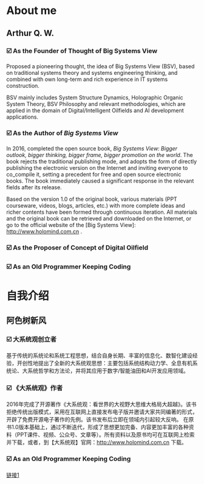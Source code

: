 
# About me

## Arthur Q. W.
### ☑️ As the Founder of Thought of Big Systems View
Proposed a pioneering thought, the idea of Big Systems View (BSV), based on traditional systems theory and systems engineering thinking, and combined with own long-term and rich experience in IT systems construction.

BSV mainly includes System Structure Dynamics, Holographic Organic System Theory, BSV Philosophy and relevant methodologies, which are applied in the domain of Digital/Intelligent Oilfields and AI development applications.
### ☑️ As the Author of _Big Systems View_
In 2016, completed the open source book, _Big Systems View: Bigger outlook, bigger thinking, bigger frame, bigger promotion on the world_. The book rejects the traditional publishing mode, and adopts the form of directly publishing the electronic version on the Internet and inviting everyone to co_compile it, setting a precedent for free and open source electronic books. The book immediately caused a significant response in the relevant fields after its release.

Based on the version 1.0 of the original book, various materials (PPT courseware, videos, blogs, articles, etc.) with more complete ideas and richer contents have been formed through continuous iteration. All materials and the original book can be retrieved and downloaded on the Internet, or go to the official website of the [Big Systems View]: http://www.holomind.com.cn .
### ☑️ As the Proposer of Concept of Digital Oilfield
### ☑️ As an Old Programmer Keeping Coding


# 自我介绍

## 阿色树新风
### ☑️ 大系统观创立者
基于传统的系统论和系统工程思想，结合自身长期、丰富的信息化、数智化建设经验，开创性地提出了全新的大系统观思想：主要包括系统结构动力学、全息有机系统论、大系统哲学和方法论，并将其应用于数字/智能油田和AI开发应用领域。
### ☑️ 《大系统观》作者
2016年完成了开源著作《大系统观：看世界的大视野大思维大格局大超越》。该书拒绝传统出版模式，采用在互联网上直接发布电子版并邀请大家共同编著的形式，开辟了免费开源电子著作的先例。该书发布后立即在领域内引起较大反响。
在原书1.0版本基础上，通过不断迭代，形成了思想更加完备、内容更加丰富的各种资料（PPT课件、视频、公众号、文章等）。所有资料以及原书均可在互联网上检索并下载，或者，到【大系统观】官网：http://www.holomind.com.cn 下载。
### ☑️ As an Old Programmer Keeping Coding





[链接1](https://github.com/arthurqwang/arthurqwang/blob/main/_/100.jpg)
<!---   注释   -->
<picture>
  <!--
  <source media="(prefers-color-scheme: dark)" srcset="https://user-images.bgithub.xyz/25423296/163456776-7f95b81a-f1ed-45f7-b7ab-8fa810d529fa.png">
  <source media="(prefers-color-scheme: light)" srcset="https://user-images.bgithub.xyz/25423296/163456779-a8556205-d0a5-45e2-ac17-42d089e3c3f8.png">
  
  <img alt="Shows an illustrated sun in light mode and a moon with stars in dark mode." src="http://www.holomind.com.cn/img/bsv_logo.png">
</picture>
-->
